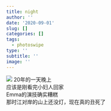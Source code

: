 ```yaml
---
title: night
author: ''
date: '2020-09-01'
slug: []
categories: []
tags:
  - photoswipe
type: ''
subtitle: ''
image: ''
---
```

![](/post/2020-09-01-night_files/night.jpg)
20年的一天晚上  
应该是刚看完小妇人回家  
Emma的演技确实糟糕  
那时江对岸的山上还没灯，现在真的丑死了  
